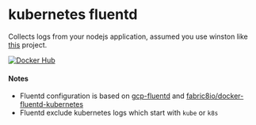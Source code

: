 # kubernetes fluentd
Collects logs from your nodejs application, assumed you use winston like [this](https://github.com/waleedsamy/hello-world-expressjs-docker) project.

[![Docker Hub](https://img.shields.io/badge/docker-ready-blue.svg)](https://registry.hub.docker.com/u/waleedsamy/k8s-fluentd-nodejs-winston/)


#### Notes
* Fluentd configuration is based on [gcp-fluentd](https://github.com/kubernetes/kubernetes/tree/master/cluster/addons/fluentd-gcp/fluentd-gcp-image) and [fabric8io/docker-fluentd-kubernetes](https://hub.docker.com/r/fabric8/fluentd-kubernetes)
* Fluentd exclude kubernetes logs which start with `kube` or `k8s`
